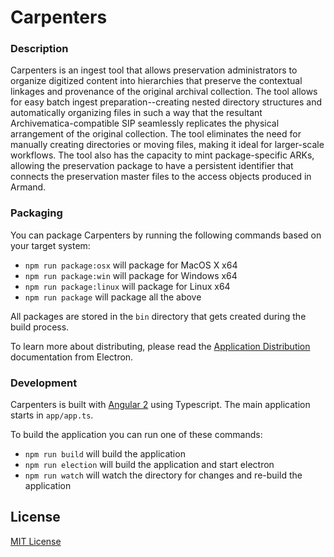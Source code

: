 # Carpenters

### Description

Carpenters is an ingest tool that allows preservation administrators to organize digitized content into
hierarchies that preserve the contextual linkages and provenance of the original archival collection.  The
tool allows for easy batch ingest preparation--creating nested directory structures and automatically
organizing files in such a way that the resultant Archivematica-compatible SIP seamlessly replicates the
physical arrangement of the original collection.  The tool eliminates the need for manually creating
directories or moving files, making it ideal for larger-scale workflows.  The tool also has the capacity
to mint package-specific ARKs, allowing the preservation package to have a persistent identifier that
connects the preservation master files to the access objects produced in Armand.

### Packaging

You can package Carpenters by running the following commands based on your target system:

* `npm run package:osx` will package for MacOS X x64
* `npm run package:win` will package for Windows x64
* `npm run package:linux` will package for Linux x64
* `npm run package` will package all the above

All packages are stored in the `bin` directory that gets created during the build process.

To learn more about distributing, please read the [Application Distribution](http://electron.atom.io/docs/tutorial/application-distribution/) documentation from Electron.

### Development

Carpenters is built with [Angular 2](https://angular.io/) using Typescript. The main application starts in `app/app.ts`.

To build the application you can run one of these commands:

* `npm run build` will build the application
* `npm run election` will build the application and start electron
* `npm run watch` will watch the directory for changes and re-build the application

## License

[MIT License](LICENSE.txt)
